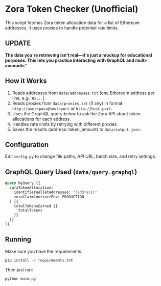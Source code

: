 # Zora Token Checker (Unofficial)

This script fetches Zora token allocation data for a list of Ethereum addresses. It uses proxies to handle potential rate limits.

## UPDATE

 **The data you're retrieving isn't real—it's just a mockup for educational purposes. This lets you practice interacting with GraphQL and multi-accounts"**

## How it Works

1.  Reads addresses from `data/addresses.txt` (one Ethereum address per line, e.g., `0x...`).
2.  Reads proxies from `data/proxies.txt` (if any) in format `http://user:pass@host:port` or `http://host:port`.
3.  Uses the GraphQL query below to ask the Zora API about token allocations for each address.
4.  Handles rate limits by retrying with different proxies.
5.  Saves the results (address: token_amount) to `data/output.json`.

## Configuration

Edit `config.py` to change file paths, API URL, batch size, and retry settings.

## GraphQL Query Used (`data/query.graphql`)

```graphql
query MyQuery {{
  zoraTokenAllocation(
    identifierWalletAddresses: "{address}"
    zoraClaimContractEnv: PRODUCTION
  ) {{
    totalTokensEarned {{
      totalTokens
    }}
  }}
}}
```

## Running

Make sure you have the requirements:

```bash
pip install -r requirements.txt
```

Then just run:

```bash
python main.py 